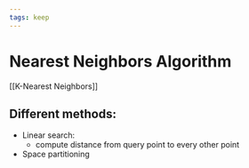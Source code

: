 ```yaml
---
tags: keep
---
```


# Nearest Neighbors Algorithm

[[K-Nearest Neighbors]]

## Different methods:

- Linear search:
  - compute distance from query point to every other point
- Space partitioning
